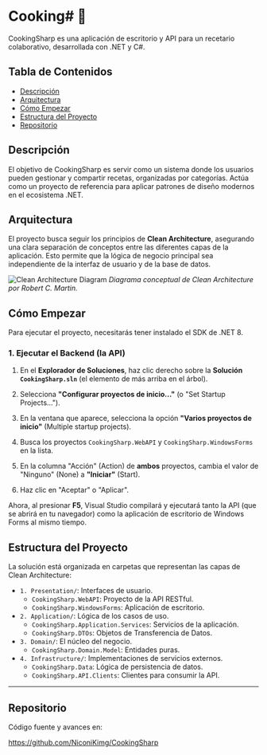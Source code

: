 ﻿# Cooking# 🍳

CookingSharp es una aplicación de escritorio y API para un recetario colaborativo, desarrollada con .NET y C#.

## Tabla de Contenidos
- [Descripción](#descripción)
- [Arquitectura](#arquitectura)
- [Cómo Empezar](#cómo-empezar)
- [Estructura del Proyecto](#estructura-del-proyecto)
- [Repositorio](#repositorio)

## Descripción

El objetivo de CookingSharp es servir como un sistema donde los usuarios pueden gestionar y compartir recetas, organizadas por categorías. Actúa como un proyecto de referencia para aplicar patrones de diseño modernos en el ecosistema .NET.

## Arquitectura

El proyecto busca seguir los principios de **Clean Architecture**, asegurando una clara separación de conceptos entre las diferentes capas de la aplicación. Esto permite que la lógica de negocio principal sea independiente de la interfaz de usuario y de la base de datos.

![Clean Architecture Diagram](https://blog.cleancoder.com/uncle-bob/images/2012-08-13-the-clean-architecture/CleanArchitecture.jpg)
*Diagrama conceptual de Clean Architecture por Robert C. Martin.*

## Cómo Empezar

Para ejecutar el proyecto, necesitarás tener instalado el SDK de .NET 8.

### 1. Ejecutar el Backend (la API)

1.  En el **Explorador de Soluciones**, haz clic derecho sobre la **Solución `CookingSharp.sln`** (el elemento de más arriba en el árbol).

2.  Selecciona **"Configurar proyectos de inicio..."** (o "Set Startup Projects...").

3.  En la ventana que aparece, selecciona la opción **"Varios proyectos de inicio"** (Multiple startup projects).

4.  Busca los proyectos `CookingSharp.WebAPI` y `CookingSharp.WindowsForms` en la lista.

5.  En la columna "Acción" (Action) de **ambos** proyectos, cambia el valor de "Ninguno" (None) a **"Iniciar"** (Start).

6.  Haz clic en "Aceptar" o "Aplicar".

Ahora, al presionar **F5**, Visual Studio compilará y ejecutará tanto la API (que se abrirá en tu navegador) como la aplicación de escritorio de Windows Forms al mismo tiempo.

## Estructura del Proyecto

La solución está organizada en carpetas que representan las capas de Clean Architecture:

-   `1. Presentation/`: Interfaces de usuario.
    -   `CookingSharp.WebAPI`: Proyecto de la API RESTful.
    -   `CookingSharp.WindowsForms`: Aplicación de escritorio.
-   `2. Application/`: Lógica de los casos de uso.
    -   `CookingSharp.Application.Services`: Servicios de la aplicación.
    -   `CookingSharp.DTOs`: Objetos de Transferencia de Datos.
-   `3. Domain/`: El núcleo del negocio.
    -   `CookingSharp.Domain.Model`: Entidades puras.
-   `4. Infrastructure/`: Implementaciones de servicios externos.
    -   `CookingSharp.Data`: Lógica de persistencia de datos.
    -   `CookingSharp.API.Clients`: Clientes para consumir la API.

---

## Repositorio

Código fuente y avances en:

https://github.com/NiconiKimg/CookingSharp
